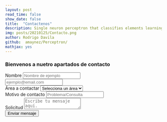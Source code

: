```yaml
---
layout: post
read_time: false
show_date: false
title:  "Contactenos"
description: Single neuron perceptron that classifies elements learning quite quickly.
img: posts/20210125/Contacto.png 
author: Rodrigo Davila
github:  amaynez/Perceptron/
mathjax: yes
---
```

### Bienvenos a nuetro apartados de contacto



<form action="contact.php" method="post">
  <div class="elem-group">
    <label for="name">Nombre</label>
    <input type="text" id="name" name="visitor_name" placeholder="Nombre de ejemplo" pattern=[A-Z\sa-z]{3,20} required>
  </div>
  <div class="elem-group">
    <label for="email"><Correo electrónico</label>
    <input type="email" id="email" name="visitor_email" placeholder="ejemplo@email.com" required>
  </div>
  <div class="elem-group">
    <label for="department-selection">Área a contactar</label>
    <select id="department-selection" name="concerned_department" required>
        <option value="">Selecciona un área</option>
        <option value="billing">Facturación</option>
        <option value="marketing">Marketing</option>
        <option value="technical support">Servicio al cliente</option>
    </select>
  </div>
  <div class="elem-group">
    <label for="title">Motivo de contacto</label>
    <input type="text" id="title" name="email_title" required placeholder="Problema/Consulta" pattern=[A-Za-z0-9\s]{8,60}>
  </div>
  <div class="elem-group">
    <label for="message">Solicitud</label>
    <textarea id="message" name="visitor_message" placeholder="Escribe tu mensaje aquí." required></textarea>
  </div>
  <button type="submit">Enviar mensaje</button>
</form>

<?php

if($_POST["message"]) {

mail("your@email.address", "Here is the subject line",

$_POST["insert your message here"]. "From: an@email.address");

}

?>
